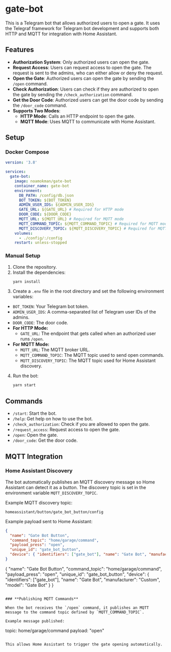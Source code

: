 # gate-bot

This is a Telegram bot that allows authorized users to open a gate. It uses the Telegraf framework for Telegram bot development and supports both HTTP and MQTT for integration with Home Assistant.

## Features

- **Authorization System**: Only authorized users can open the gate.
- **Request Access**: Users can request access to open the gate. The request is sent to the admins, who can either allow or deny the request.
- **Open the Gate**: Authorized users can open the gate by sending the `/open` command.
- **Check Authorization**: Users can check if they are authorized to open the gate by sending the `/check_authorization` command.
- **Get the Door Code**: Authorized users can get the door code by sending the `/door_code` command.
- **Supports Two Modes**:
  - **HTTP Mode**: Calls an HTTP endpoint to open the gate.
  - **MQTT Mode**: Uses MQTT to communicate with Home Assistant.

## Setup

### Docker Compose

```yml
version: '3.8'

services:
  gate-bot:
    image: noamokman/gate-bot
    container_name: gate-bot
    environment:
      DB_PATH: /config/db.json
      BOT_TOKEN: ${BOT_TOKEN}
      ADMIN_USER_IDS: ${ADMIN_USER_IDS}
      GATE_URL: ${GATE_URL} # Required for HTTP mode
      DOOR_CODE: ${DOOR_CODE}
      MQTT_URL: ${MQTT_URL} # Required for MQTT mode
      MQTT_COMMAND_TOPIC: ${MQTT_COMMAND_TOPIC} # Required for MQTT mode
      MQTT_DISCOVERY_TOPIC: ${MQTT_DISCOVERY_TOPIC} # Required for MQTT mode
    volumes:
      - ./config/:/config
    restart: unless-stopped
```

### Manual Setup

1. Clone the repository.
2. Install the dependencies:
   ```sh
   yarn install
   ```
3. Create a `.env` file in the root directory and set the following environment variables:

- `BOT_TOKEN`: Your Telegram bot token.
- `ADMIN_USER_IDS`: A comma-separated list of Telegram user IDs of the admins.
- `DOOR_CODE`: The door code.
- **For HTTP Mode:**
  - `GATE_URL`: The endpoint that gets called when an authorized user runs `/open`.
- **For MQTT Mode:**
  - `MQTT_URL`: The MQTT broker URL.
  - `MQTT_COMMAND_TOPIC`: The MQTT topic used to send open commands.
  - `MQTT_DISCOVERY_TOPIC`: The MQTT topic used for Home Assistant discovery.

4. Run the bot:
   ```sh
   yarn start
   ```

## Commands

- `/start`: Start the bot.
- `/help`: Get help on how to use the bot.
- `/check_authorization`: Check if you are allowed to open the gate.
- `/request_access`: Request access to open the gate.
- `/open`: Open the gate.
- `/door_code`: Get the door code.

## MQTT Integration

### **Home Assistant Discovery**

The bot automatically publishes an MQTT discovery message so Home Assistant can detect it as a button. The discovery topic is set in the environment variable `MQTT_DISCOVERY_TOPIC`.

Example MQTT discovery topic:

```
homeassistant/button/gate_bot_button/config
```

Example payload sent to Home Assistant:

```json
{
  "name": "Gate Bot Button",
  "command_topic": "home/garage/command",
  "payload_press": "open",
  "unique_id": "gate_bot_button",
  "device": { "identifiers": ["gate_bot"], "name": "Gate Bot", "manufacturer": "Custom", "model": "Gate Bot" }
}
```

{
"name": "Gate Bot Button",
"command_topic": "home/garage/command",
"payload_press": "open",
"unique_id": "gate_bot_button",
"device": { "identifiers": ["gate_bot"], "name": "Gate Bot", "manufacturer": "Custom", "model": "Gate Bot" }
}

```

### **Publishing MQTT Commands**

When the bot receives the `/open` command, it publishes an MQTT message to the command topic defined by `MQTT_COMMAND_TOPIC`.

Example message published:

```

topic: home/garage/command
payload: "open"

```

This allows Home Assistant to trigger the gate opening automatically.
```
